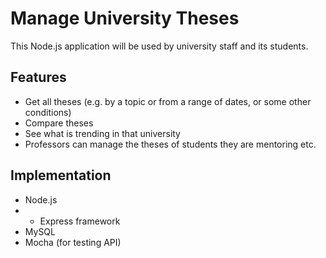# Manage University Theses
This Node.js application will be used by university staff and its students.
## Features
- Get all theses (e.g. by a topic or from a range of dates, or some other conditions)
- Compare theses
- See what is trending in that university
- Professors can manage the theses of students they are mentoring etc.

## Implementation
- Node.js
- - Express framework
- MySQL
- Mocha (for testing API)
